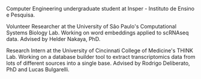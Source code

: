 Computer Engineering undergraduate student at Insper - Instituto de Ensino e Pesquisa.

Volunteer Researcher at the University of São Paulo's Computational Systems Biology Lab. Working on word embeddings applied to scRNAseq data. Advised by Helder Nakaya, PhD.

Research Intern at the University of Cincinnati College of Medicine's THINK Lab. Working on a database builder tool to extract transcriptomics data from lots of different sources into a single base. Advised by Rodrigo Deliberato, PhD and Lucas Bulgarelli.


<!--
![](cool_gene_wallpaper.png)
**victorlga/victorlga** is a ✨ _special_ ✨ repository because its `README.md` (this file) appears on your GitHub profile.

Here are some ideas to get you started:

- 🔭 I’m currently working on ...
- 🌱 I’m currently learning ...
- 👯 I’m looking to collaborate on ...
- 🤔 I’m looking for help with ...
- 💬 Ask me about ...
- 📫 How to reach me: ...
- 😄 Pronouns: ...
- ⚡ Fun fact: ...
-->
